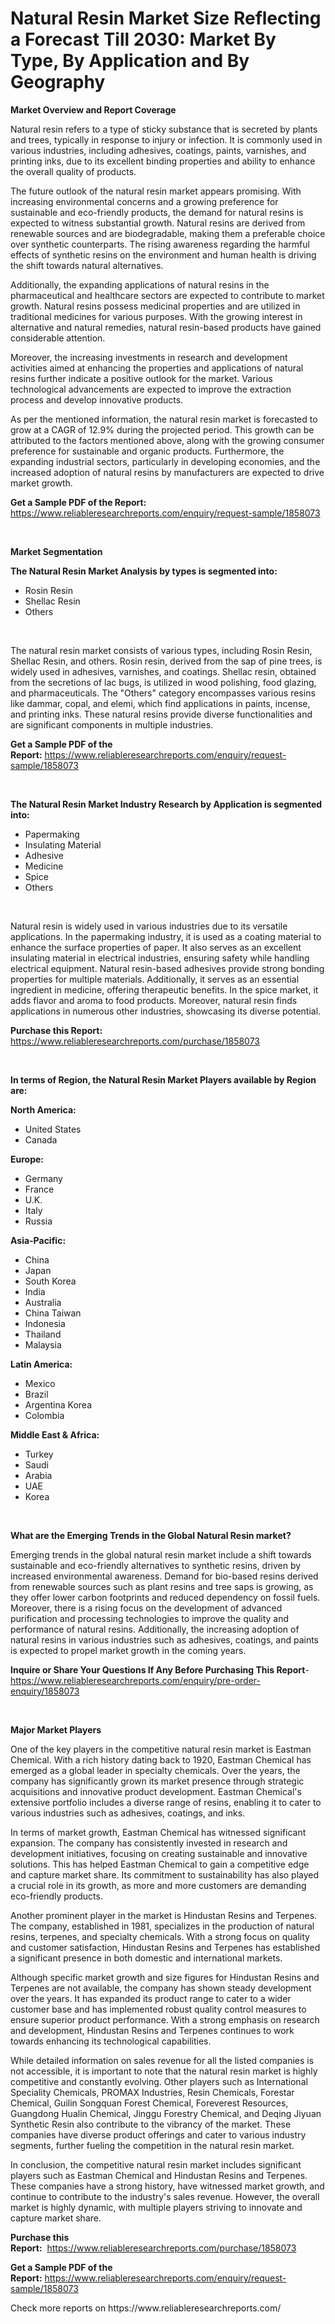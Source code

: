 <p><h1>Natural Resin Market Size Reflecting a Forecast Till 2030: Market By Type, By Application and By Geography</h1></p><p><strong>Market Overview and Report Coverage</strong></p>
<p><p>Natural resin refers to a type of sticky substance that is secreted by plants and trees, typically in response to injury or infection. It is commonly used in various industries, including adhesives, coatings, paints, varnishes, and printing inks, due to its excellent binding properties and ability to enhance the overall quality of products.</p><p>The future outlook of the natural resin market appears promising. With increasing environmental concerns and a growing preference for sustainable and eco-friendly products, the demand for natural resins is expected to witness substantial growth. Natural resins are derived from renewable sources and are biodegradable, making them a preferable choice over synthetic counterparts. The rising awareness regarding the harmful effects of synthetic resins on the environment and human health is driving the shift towards natural alternatives.</p><p>Additionally, the expanding applications of natural resins in the pharmaceutical and healthcare sectors are expected to contribute to market growth. Natural resins possess medicinal properties and are utilized in traditional medicines for various purposes. With the growing interest in alternative and natural remedies, natural resin-based products have gained considerable attention.</p><p>Moreover, the increasing investments in research and development activities aimed at enhancing the properties and applications of natural resins further indicate a positive outlook for the market. Various technological advancements are expected to improve the extraction process and develop innovative products.</p><p>As per the mentioned information, the natural resin market is forecasted to grow at a CAGR of 12.9% during the projected period. This growth can be attributed to the factors mentioned above, along with the growing consumer preference for sustainable and organic products. Furthermore, the expanding industrial sectors, particularly in developing economies, and the increased adoption of natural resins by manufacturers are expected to drive market growth.</p></p>
<p><strong>Get a Sample PDF of the Report:</strong> <a href="https://www.reliableresearchreports.com/enquiry/request-sample/1858073">https://www.reliableresearchreports.com/enquiry/request-sample/1858073</a></p>
<p>&nbsp;</p>
<p><strong>Market Segmentation</strong></p>
<p><strong>The Natural Resin Market Analysis by types is segmented into:</strong></p>
<p><ul><li>Rosin Resin</li><li>Shellac Resin</li><li>Others</li></ul></p>
<p>&nbsp;</p>
<p><p>The natural resin market consists of various types, including Rosin Resin, Shellac Resin, and others. Rosin resin, derived from the sap of pine trees, is widely used in adhesives, varnishes, and coatings. Shellac resin, obtained from the secretions of lac bugs, is utilized in wood polishing, food glazing, and pharmaceuticals. The "Others" category encompasses various resins like dammar, copal, and elemi, which find applications in paints, incense, and printing inks. These natural resins provide diverse functionalities and are significant components in multiple industries.</p></p>
<p><strong>Get a Sample PDF of the Report:</strong>&nbsp;<a href="https://www.reliableresearchreports.com/enquiry/request-sample/1858073">https://www.reliableresearchreports.com/enquiry/request-sample/1858073</a></p>
<p>&nbsp;</p>
<p><strong>The Natural Resin Market Industry Research by Application is segmented into:</strong></p>
<p><ul><li>Papermaking</li><li>Insulating Material</li><li>Adhesive</li><li>Medicine</li><li>Spice</li><li>Others</li></ul></p>
<p>&nbsp;</p>
<p><p>Natural resin is widely used in various industries due to its versatile applications. In the papermaking industry, it is used as a coating material to enhance the surface properties of paper. It also serves as an excellent insulating material in electrical industries, ensuring safety while handling electrical equipment. Natural resin-based adhesives provide strong bonding properties for multiple materials. Additionally, it serves as an essential ingredient in medicine, offering therapeutic benefits. In the spice market, it adds flavor and aroma to food products. Moreover, natural resin finds applications in numerous other industries, showcasing its diverse potential.</p></p>
<p><strong>Purchase this Report:</strong>&nbsp; <a href="https://www.reliableresearchreports.com/purchase/1858073">https://www.reliableresearchreports.com/purchase/1858073</a></p>
<p>&nbsp;</p>
<p><strong>In terms of Region, the Natural Resin Market Players available by Region are:</strong></p>
<p>
    <p> <strong> North America: </strong>
        <ul>
            <li>United States</li>
            <li>Canada</li>
        </ul>
        </p> 
    <p> <strong> Europe: </strong>
        <ul>
            <li>Germany</li>
            <li>France</li>
            <li>U.K.</li>
            <li>Italy</li>
            <li>Russia</li>
        </ul>
        </p> 
    <p> <strong> Asia-Pacific: </strong>
        <ul>
            <li>China</li>
            <li>Japan</li>
            <li>South Korea</li>
            <li>India</li>
            <li>Australia</li>
            <li>China Taiwan</li>
            <li>Indonesia</li>
            <li>Thailand</li>
            <li>Malaysia</li>
        </ul>
        </p> 
    <p> <strong> Latin America: </strong>
        <ul>
            <li>Mexico</li>
            <li>Brazil</li>
            <li>Argentina Korea</li>
            <li>Colombia</li>
        </ul>
        </p> 
    <p> <strong> Middle East & Africa: </strong>
        <ul>
            <li>Turkey</li>
            <li>Saudi</li>
            <li>Arabia</li>
            <li>UAE</li>
            <li>Korea</li>
        </ul>
    </p>
    </p>
<p>&nbsp;</p>
<p><strong>What are the Emerging Trends in the Global Natural Resin market?</strong></p>
<p><p>Emerging trends in the global natural resin market include a shift towards sustainable and eco-friendly alternatives to synthetic resins, driven by increased environmental awareness. Demand for bio-based resins derived from renewable sources such as plant resins and tree saps is growing, as they offer lower carbon footprints and reduced dependency on fossil fuels. Moreover, there is a rising focus on the development of advanced purification and processing technologies to improve the quality and performance of natural resins. Additionally, the increasing adoption of natural resins in various industries such as adhesives, coatings, and paints is expected to propel market growth in the coming years.</p></p>
<p><strong>Inquire or Share Your Questions If Any Before Purchasing This Report</strong>- <a href="https://www.reliableresearchreports.com/enquiry/pre-order-enquiry/1858073">https://www.reliableresearchreports.com/enquiry/pre-order-enquiry/1858073</a></p>
<p>&nbsp;</p>
<p><strong>Major Market Players</strong></p>
<p><p>One of the key players in the competitive natural resin market is Eastman Chemical. With a rich history dating back to 1920, Eastman Chemical has emerged as a global leader in specialty chemicals. Over the years, the company has significantly grown its market presence through strategic acquisitions and innovative product development. Eastman Chemical's extensive portfolio includes a diverse range of resins, enabling it to cater to various industries such as adhesives, coatings, and inks.</p><p>In terms of market growth, Eastman Chemical has witnessed significant expansion. The company has consistently invested in research and development initiatives, focusing on creating sustainable and innovative solutions. This has helped Eastman Chemical to gain a competitive edge and capture market share. Its commitment to sustainability has also played a crucial role in its growth, as more and more customers are demanding eco-friendly products.</p><p>Another prominent player in the market is Hindustan Resins and Terpenes. The company, established in 1981, specializes in the production of natural resins, terpenes, and specialty chemicals. With a strong focus on quality and customer satisfaction, Hindustan Resins and Terpenes has established a significant presence in both domestic and international markets.</p><p>Although specific market growth and size figures for Hindustan Resins and Terpenes are not available, the company has shown steady development over the years. It has expanded its product range to cater to a wider customer base and has implemented robust quality control measures to ensure superior product performance. With a strong emphasis on research and development, Hindustan Resins and Terpenes continues to work towards enhancing its technological capabilities.</p><p>While detailed information on sales revenue for all the listed companies is not accessible, it is important to note that the natural resin market is highly competitive and constantly evolving. Other players such as International Speciality Chemicals, PROMAX Industries, Resin Chemicals, Forestar Chemical, Guilin Songquan Forest Chemical, Foreverest Resources, Guangdong Hualin Chemical, Jinggu Forestry Chemical, and Deqing Jiyuan Synthetic Resin also contribute to the vibrancy of the market. These companies have diverse product offerings and cater to various industry segments, further fueling the competition in the natural resin market.</p><p>In conclusion, the competitive natural resin market includes significant players such as Eastman Chemical and Hindustan Resins and Terpenes. These companies have a strong history, have witnessed market growth, and continue to contribute to the industry's sales revenue. However, the overall market is highly dynamic, with multiple players striving to innovate and capture market share.</p></p>
<p><strong>Purchase this Report:</strong>&nbsp;&nbsp;<a href="https://www.reliableresearchreports.com/purchase/1858073">https://www.reliableresearchreports.com/purchase/1858073</a></p>
<p></p>
<p><strong>Get a Sample PDF of the Report:</strong>&nbsp;<a href="https://www.reliableresearchreports.com/enquiry/request-sample/1858073">https://www.reliableresearchreports.com/enquiry/request-sample/1858073</a></p>
<p>Check more reports on https://www.reliableresearchreports.com/</p>